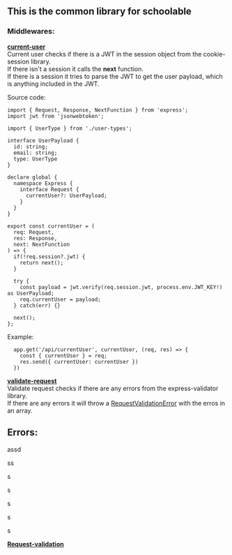## This is the common library for schoolable

### Middlewares:
<u>**current-user**</u> </br>
Current user checks if there is a JWT in the session object from the cookie-session library. </br>
If there isn't a session it calls the **next** function. </br>
If there is a session it tries to parse the JWT to get the user payload, which is anything included in the JWT.

Source code:
```
import { Request, Response, NextFunction } from 'express';
import jwt from 'jsonwebtoken';

import { UserType } from './user-types';

interface UserPayload {
  id: string;
  email: string;
  type: UserType
}

declare global {
  namespace Express {
    interface Request {
      currentUser?: UserPayload;
    }
  }
}

export const currentUser = (
  req: Request,
  res: Response,
  next: NextFunction
) => {
  if(!req.session?.jwt) {
    return next();
  }

  try {
    const payload = jwt.verify(req.session.jwt, process.env.JWT_KEY!) as UserPayload;
    req.currentUser = payload;
  } catch(err) {}

  next();
};

```

Example:
```
  app.get('/api/currentUser', currentUser, (req, res) => {
    const { currentUser } = req;
    res.send({ currentUser: currentUser })
  })
```


<u>**validate-request**</u> </br>
Validate request checks if there are any errors from the express-validator library. </br>
If there are any errors it will throw a [RequestValidationError](#request-validation) with the erros in an array.

## Errors:

assd

ss


s

s

s

s

s

<u>**Request-validation<a name="request-validation"></a>**</u> </br>
